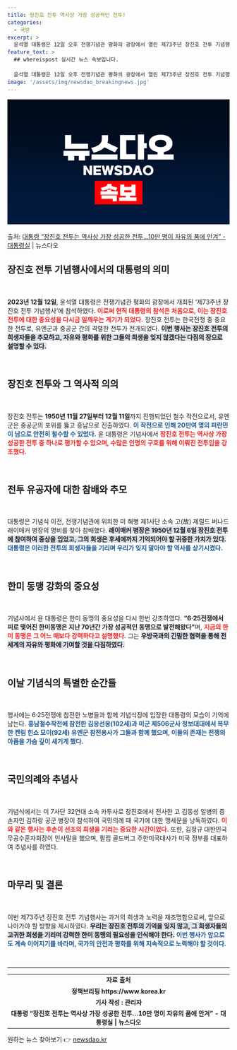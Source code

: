 ```yaml
---
title: 장진호 전투 역사상 가장 성공적인 전투!
categories:
  - 국방
excerpt: >
  윤석열 대통령은 12일 오후 전쟁기념관 평화의 광장에서 열린 제73주년 장진호 전투 기념행사에 참석했다. 장…
feature_text: >
  ## whereispost 실시간 뉴스 속보입니다.

  윤석열 대통령은 12일 오후 전쟁기념관 평화의 광장에서 열린 제73주년 장진호 전투 기념행사에 참석했다. 장…
image: '/assets/img/newsdao_breakingnews.jpg'
---
```


![뉴스다오 속보](/assets/img/newsdao_breakingnews.jpg)

<p>출처: <a href="https://newsdao.kr/2167" rel="dofollow">대통령 “장진호 전투는 역사상 가장 성공한 전투…10만 명이 자유의 품에 안겨” - 대통령실</a> | 뉴스다오</p>

<h2 data-ke-size="size26">장진호 전투 기념행사에서의 대통령의 의미</h2>

<p data-ke-size="size16">&nbsp;</p>

<b>2023년 12월 12일</b>, 윤석열 대통령은 전쟁기념관 평화의 광장에서 개최된 ‘제73주년 장진호 전투 기념행사’에 참석하였다. <b><span style="color: #ee2323;">이로써 현직 대통령의 참석은 처음으로, 이는 장진호 전투에 대한 중요성을 다시금 일깨우는 계기가 되었다.</span></b> 장진호 전투는 한국전쟁 중 중요한 전투로, 유엔군과 중공군 간의 격렬한 전투가 전개되었다. <b><span style="background-color: #21538527;">이번 행사는 장진호 전투의 희생자들을 추모하고, 자유와 평화를 위한 그들의 희생을 잊지 않겠다는 다짐의 장으로 설명할 수 있다.</span></b>

<p data-ke-size="size16">&nbsp;</p>

<h2 data-ke-size="size26">장진호 전투와 그 역사적 의의</h2>

<p data-ke-size="size16">&nbsp;</p>

장진호 전투는 <b>1950년 11월 27일부터 12월 11일</b>까지 진행되었던 철수 작전으로서, 유엔군은 중공군의 포위를 뚫고 흥남으로 진출하였다. <b><span style="color: #1a5490;">이 작전으로 인해 20만여 명의 피란민이 남으로 안전히 철수할 수 있었다.</span></b> 윤 대통령은 기념사에서 <b><span style="color: #ee2323;">장진호 전투는 역사상 가장 성공한 전투 중 하나로 평가할 수 있으며, 수많은 인명의 구호를 위해 이뤄진 전투임을 강조했다.</span></b> 

<p data-ke-size="size16">&nbsp;</p>

<h2 data-ke-size="size26">전투 유공자에 대한 참배와 추모</h2>

<p data-ke-size="size16">&nbsp;</p>

대통령은 기념식 이전, 전쟁기념관에 위치한 미 해병 제1사단 소속 고(故) 제럴드 버나드 래이매커 병장의 명비를 찾아 참배했다. <b><span style="background-color: #21538527;">래이매커 병장은 1950년 12월 6일 장진호 전투에 참여하여 중상을 입었고, 그의 희생은 후세에까지 기억되어야 할 귀중한 가치가 있다.</span></b> <b><span style="color: #1a5490;">대통령은 이러한 전투의 희생자들을 기리며 우리가 잊지 말아야 할 역사를 상기시켰다.</span></b>

<p data-ke-size="size16">&nbsp;</p>

<h2 data-ke-size="size26">한미 동맹 강화의 중요성</h2>

<p data-ke-size="size16">&nbsp;</p>

기념사에서 윤 대통령은 한미 동맹의 중요성을 다시 한번 강조하였다. <b>“6·25전쟁에서 피로 맺어진 한미동맹은 지난 70년간 가장 성공적인 동맹으로 발전해왔다”</b>며, <b><span style="color: #ee2323;">지금의 한미 동맹은 그 어느 때보다 강력하다고 설명했다.</span></b> 그는 <b><span style="background-color: #21538527;">우방국과의 긴밀한 협력을 통해 전 세계의 자유와 평화에 기여할 것을 다짐하였다.</span></b>

<p data-ke-size="size16">&nbsp;</p>

<h2 data-ke-size="size26">이날 기념식의 특별한 순간들</h2>

<p data-ke-size="size16">&nbsp;</p>

행사에는 6·25전쟁에 참전한 노병들과 함께 기념식장에 입장한 대통령의 모습이 기억에 남는다. <b><span style="color: #1a5490;">흥남철수작전에 참전한 김응선옹(102세)과 미군 제506군사 정보대대에서 복무한 켄림 힌쇼 모이(92세) 유엔군 참전용사가 그들과 함께 했으며, 이들의 존재는 전쟁의 아픔을 가슴 깊이 새기게 했다.</span></b>

<p data-ke-size="size16">&nbsp;</p>

<h2 data-ke-size="size26">국민의례와 추념사</h2>

<p data-ke-size="size16">&nbsp;</p>

기념식에서는 미 7사단 32연대 소속 카투사로 장진호에서 전사한 고 김동성 일병의 증손자인 김하랑 공군 병장이 참석하여 국민의례 때 국기에 대한 맹세문을 낭독하였다. <b><span style="color: #ee2323;">이와 같은 행사는 후손이 선조의 희생을 기리는 중요한 시간이었다.</span></b> 또한, 김정규 대한민국무공수훈자회장이 인사말을 했으며, 필립 골드버그 주한미국대사가 미국 정부를 대표하여 추념사를 하였다. 

<p data-ke-size="size16">&nbsp;</p>

<h2 data-ke-size="size26">마무리 및 결론</h2>

<p data-ke-size="size16">&nbsp;</p>

이번 제73주년 장진호 전투 기념행사는 과거의 희생과 노력을 재조명함으로써, 앞으로 나아가야 할 방향을 제시하였다. <b><span style="background-color: #21538527;">우리는 장진호 전투의 기억을 잊지 않고, 그 희생자들의 고귀한 희생을 기리며 강력한 한미 동맹의 필요성을 인식해야 한다.</span></b> <b><span style="color: #1a5490;">이번 행사가 앞으로도 계속 이어지기를 바라며, 국가의 안전과 평화를 위해 지속적으로 노력해야 할 것이다.</span></b> 

<p data-ke-size="size16">&nbsp;</p>

<hr />
<table style="width: 100%;">
    <tbody>
        <tr>
            <td style="text-align: center; height: 17px;"><b>자료 출처</b></td>
        </tr>
        <tr>
            <td style="text-align: center; height: 17px;"><b>정책브리핑 https://www.korea.kr</b></td>
        </tr>
        <tr>
            <td style="text-align: center; height: 17px;"><b>기사 작성 : 관리자</b></td>
        </tr>
        <tr>
            <td style="text-align: center; height: 17px;"><b>대통령 “장진호 전투는 역사상 가장 성공한 전투…10만 명이 자유의 품에 안겨” - 대통령실 | 뉴스다오</b></td>
        </tr>
    </tbody>
</table> 

원하는 뉴스 찾아보기 👉 <a href="https://newsdao.kr" rel="dofollow">newsdao.kr</a>


